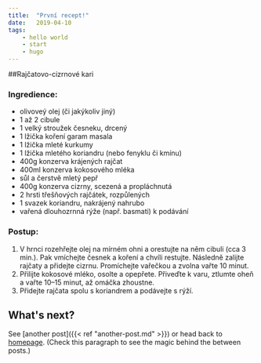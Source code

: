 ```yaml
---
title:  "První recept!"
date:   2019-04-10
tags: 
    - hello world
    - start
    - hugo
---
```

##Rajčatovo-cizrnové kari

### Ingredience:
* olivoveý olej (či jakýkoliv jiný)
* 1 až 2 cibule 
* 1 velký stroužek česneku, drcený
* 1 lžička koření garam masala
* 1 lžička mleté kurkumy
* 1 lžička mletého koriandru (nebo fenyklu či kmínu)
* 400g konzerva krájených rajčat
* 400ml konzerva kokosového mléka
* sůl a čerstvě mletý pepř
* 400g konzerva cizrny, scezená a propláchnutá
* 2 hrsti třešňových rajčátek, rozpůlených
* 1 svazek koriandru, nakrájený nahrubo
* vařená dlouhozrnná rýže (např. basmati) k podávání 

### Postup:
1. V hrnci rozehřejte olej na mírném ohni a orestujte na něm cibuli (cca 3 min.). Pak vmíchejte česnek a koření a chvíli restujte. Následně zalijte rajčaty a přidejte cizrnu. Promíchejte vařečkou a zvolna vařte 10 minut.
2.  Přilijte kokosové mléko, osolte a opepřete. Přiveďte k varu, ztlumte oheň a vařte 10–15 minut, až omáčka zhoustne.
3.  Přidejte rajčata spolu s koriandrem a podávejte s rýží.


## What's next?

See [another post]({{< ref "another-post.md" >}}) or head back to [homepage](../../). (Check this paragraph to see the magic behind the between posts.)
